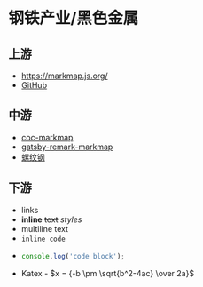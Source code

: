 # 钢铁产业/黑色金属
## 上游

- <https://markmap.js.org/>
- [GitHub](https://github.com/gera2ld/markmap)

## 中游

- [coc-markmap](https://github.com/gera2ld/coc-markmap)
- [gatsby-remark-markmap](https://github.com/gera2ld/gatsby-remark-markmap)
- [螺纹钢](steel.ipynb)

## 下游

- links
- **inline** ~~text~~ *styles*
- multiline
  text
- `inline code`
-
    ```js
    console.log('code block');
    ```
- Katex - $x = {-b \pm \sqrt{b^2-4ac} \over 2a}$
